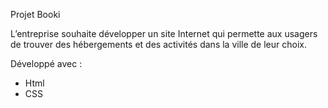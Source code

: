 Projet Booki

L’entreprise souhaite développer un site Internet qui permette aux usagers de trouver des hébergements et des activités dans la ville de leur choix.

Développé avec :
- Html
- CSS
